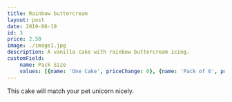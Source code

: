 ```yaml
---
title: Rainbow buttercream
layout: post
date: 2019-06-19
id: 3
price: 2.50
image: ./image1.jpg
description: A vanilla cake with rainbow buttercream icing.
customField: 
    name: Pack Size
    values: [{name: 'One Cake', priceChange: 0}, {name: 'Pack of 6', priceChange: 9.50}, {name: 'Pack of 12', priceChange: 20.00}]
---
```


This cake will match your pet unicorn nicely.